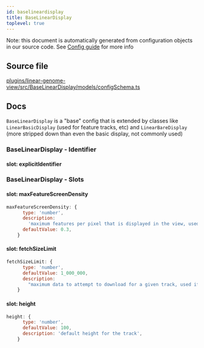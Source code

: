```yaml
---
id: baselineardisplay
title: BaseLinearDisplay
toplevel: true
---
```


Note: this document is automatically generated from configuration objects in our
source code. See [Config guide](/docs/config_guide) for more info

## Source file

[plugins/linear-genome-view/src/BaseLinearDisplay/models/configSchema.ts](https://github.com/GMOD/jbrowse-components/blob/main/plugins/linear-genome-view/src/BaseLinearDisplay/models/configSchema.ts)

## Docs

`BaseLinearDisplay` is a "base" config that is extended by classes like
`LinearBasicDisplay` (used for feature tracks, etc) and `LinearBareDisplay`
(more stripped down than even the basic display, not commonly used)

### BaseLinearDisplay - Identifier

#### slot: explicitIdentifier

### BaseLinearDisplay - Slots

#### slot: maxFeatureScreenDensity

```js
maxFeatureScreenDensity: {
      type: 'number',
      description:
        'maximum features per pixel that is displayed in the view, used if byte size estimates not available',
      defaultValue: 0.3,
    }
```

#### slot: fetchSizeLimit

```js
fetchSizeLimit: {
      type: 'number',
      defaultValue: 1_000_000,
      description:
        "maximum data to attempt to download for a given track, used if adapter doesn't specify one",
    }
```

#### slot: height

```js
height: {
      type: 'number',
      defaultValue: 100,
      description: 'default height for the track',
    }
```
